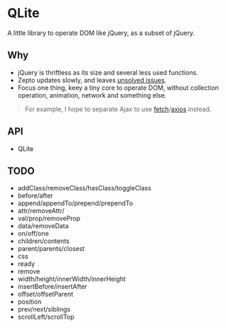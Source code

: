 # QLite

A little library to operate DOM like jQuery, as a subset of jQuery.

## Why

- jQuery is thriftless as its size and several less used functions.
- Zepto updates slowly, and leaves [unsolved issues](https://github.com/madrobby/zepto/issues).
- Focus one thing, keey a tiny core to operate DOM, without collection operation, animation, network and something else. 
> For example, I hope to separate Ajax to use [fetch](https://github.com/github/fetch)/[axios](https://github.com/mzabriskie/axios) instead.

## API

- QLite

## TODO

- addClass/removeClass/hasClass/toggleClass
- before/after
- append/appendTo/prepend/prependTo
- attr/removeAttr/
- val/prop/removeProp
- data/removeData
- on/off/one
- children/contents
- parent/parents/closest
- css
- ready
- remove
- width/height/innerWidth/innerHeight
- insertBefore/insertAfter
- offset/offsetParent
- position
- prev/next/siblings
- scrollLeft/scrollTop
